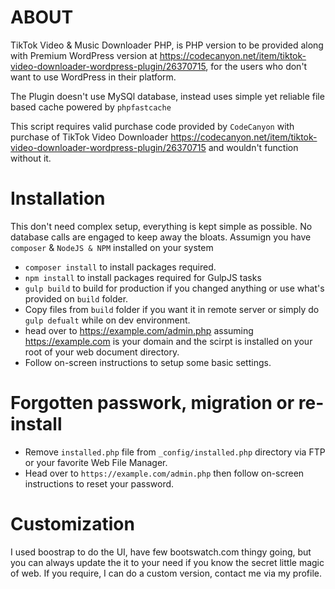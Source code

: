 # ABOUT

TikTok Video & Music Downloader PHP, is PHP version to be provided along with Premium WordPress version at https://codecanyon.net/item/tiktok-video-downloader-wordpress-plugin/26370715, for the users who don't want to use WordPress in their platform.

The Plugin doesn't use MySQl database, instead uses simple yet reliable file based cache powered by `phpfastcache`

This script requires valid purchase code provided by `CodeCanyon` with purchase of TikTok Video Downloader https://codecanyon.net/item/tiktok-video-downloader-wordpress-plugin/26370715 and wouldn't function without it.

# Installation
This don't need complex setup, everything is kept simple as possible. No database calls are engaged to keep away the bloats.
Assumign you have `composer` & `NodeJS & NPM` installed on your system
- `composer install` to install packages required.
- `npm install` to install packages required for GulpJS tasks
- `gulp build` to build for production if you changed anything or use what's provided on `build` folder.
- Copy files from `build` folder if you want it in remote server or simply do `gulp defualt` while on dev environment.
- head over to https://example.com/admin.php assuming https://example.com is your domain and the scirpt is installed on your root of your web document directory.
- Follow on-screen instructions to setup some basic settings.

# Forgotten passwork, migration or re-install
- Remove `installed.php` file from `_config/installed.php` directory via FTP or your favorite Web File Manager.
- Head over to `https://example.com/admin.php` then follow on-screen instructions to reset your password. 

# Customization
I used boostrap to do the UI, have few bootswatch.com thingy going, but you can always update the it to your need if you know the secret little magic of web. If you require, I can do a custom version, contact me via my profile.



